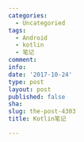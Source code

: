 ```yaml
---
categories:
  - Uncategoried
tags:
  - Android
  - kotlin
  - 笔记
comment: 
info: 
date: '2017-10-24'
type: post
layout: post
published: false
sha: 
slug: the-post-4303
title: Kotlin笔记

---
```

